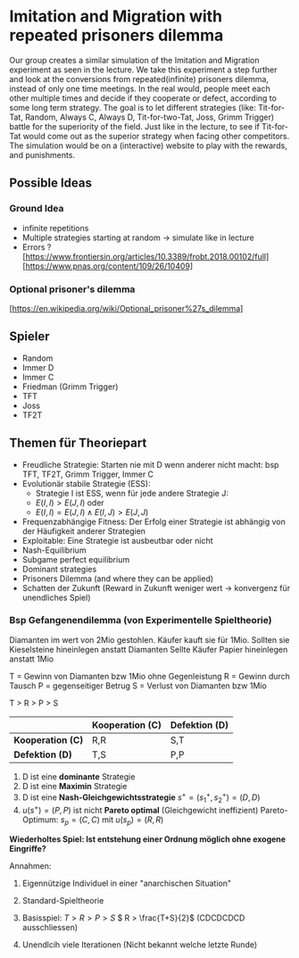 # Imitation and Migration with repeated prisoners dilemma

Our group creates a similar simulation of the Imitation and Migration experiment as seen in the lecture.
We take this experiment a step further and look at the conversions from repeated(infinite) prisoners dilemma, instead of only one time meetings. In the real would, people meet each other multiple times and decide if they cooperate or defect, according to some long term strategy.
The goal is to let different strategies (like: Tit-for-Tat, Random, Always C, Always D, Tit-for-two-Tat, Joss, Grimm Trigger) battle for the superiority of the field. Just like in the lecture, to see if Tit-for-Tat would come out as the superior strategy when facing other competitors.
The simulation would be on a (interactive) website to play with the rewards, and punishments.

## Possible Ideas

### Ground Idea

- infinite repetitions
- Multiple strategies starting at random -> simulate like in lecture
- Errors ?
  [https://www.frontiersin.org/articles/10.3389/frobt.2018.00102/full]
  [https://www.pnas.org/content/109/26/10409]

### Optional prisoner's dilemma

[https://en.wikipedia.org/wiki/Optional_prisoner%27s_dilemma]

## Spieler

- Random
- Immer D
- Immer C
- Friedman (Grimm Trigger)
- TFT
- Joss
- TF2T

## Themen für Theoriepart

- Freudliche Strategie: Starten nie mit D wenn anderer nicht macht: bsp TFT, TF2T, Grimm Trigger, Immer C
- Evolutionär stabile Strategie (ESS):
  - Strategie I ist ESS, wenn für jede andere Strategie J:
  - $E(I,I) > E(J,I)$ oder
  - $E(I,I) = E(J,I) \land E(I,J) > E(J,J)$
- Frequenzabhängige Fitness: Der Erfolg einer Strategie ist abhängig von der Häufigkeit anderer Strategien
- Exploitable: Eine Strategie ist ausbeutbar oder nicht
- Nash-Equilibrium
- Subgame perfect equilibrium
- Dominant strategies
- Prisoners Dilemma (and where they can be applied)
- Schatten der Zukunft (Reward in Zukunft weniger wert -> konvergenz für unendliches Spiel)

### Bsp Gefangenendilemma (von Experimentelle Spieltheorie)

Diamanten im wert von 2Mio gestohlen.
Käufer kauft sie für 1Mio.
Sollten sie Kieselsteine hineinlegen anstatt Diamanten
Sellte Käufer Papier hineinlegen anstatt 1Mio

T = Gewinn von Diamanten bzw 1Mio ohne Gegenleistung
R = Gewinn durch Tausch
P = gegenseitiger Betrug
S = Verlust von Diamanten bzw 1Mio

T > R > P > S

|                     | Kooperation (C) | Defektion (D) |
| ------------------- | --------------- | ------------- |
| **Kooperation (C)** | R,R             | S,T           |
| **Defektion (D)**   | T,S             | P,P           |

1. D ist eine **dominante** Strategie
2. D ist eine **Maximin** Strategie
3. D ist eine **Nash-Gleichgewichtsstrategie**
   $s^+ = (s_1^+,s_2^+) = (D, D)$
4. $u(s^+) = (P,P)$ ist nicht **Pareto optimal** (Gleichgewicht ineffizient) Pareto-Optimum: $s_p = (C, C)$ mit $u(s_p) = (R,R)$

**Wiederholtes Spiel: Ist entstehung einer Ordnung möglich ohne exogene Eingriffe?**

Annahmen:

1. Eigennützige Individuel in einer "anarchischen Situation"
2. Standard-Spieltheorie

3. Basisspiel:
   $T > R > P > S$
   $ R > \frac{T+S}{2}$ (CDCDCDCD ausschliessen)

4. Unendlcih viele Iterationen (Nicht bekannt welche letzte Runde)
